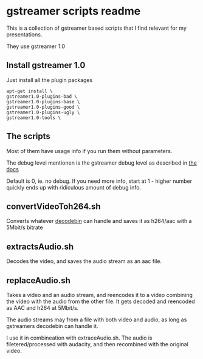 gstreamer scripts readme
=========================


This is a collection of gstreamer based scripts that I find relevant for my presentations.

They use gstreamer 1.0


Install gstreamer 1.0
----------------------

Just install all the plugin packages

    apt-get install \
    gstreamer1.0-plugins-bad \
    gstreamer1.0-plugins-base \
    gstreamer1.0-plugins-good \
    gstreamer1.0-plugins-ugly \
    gstreamer1.0-tools \


The scripts
------------

Most of them have usage info if you run them without parameters.

The debug level mentionen is the gstreamer debug level as described in [the docs](http://gstreamer.freedesktop.org/data/doc/gstreamer/head/manual/html/section-checklist-debug.html)

Default is 0, ie. no debug. If you need more info, start at 1 - higher number quickly ends up with ridiculous amount of debug info.


convertVideoToh264.sh
---------------------

Converts whatever [decodebin](http://gstreamer.freedesktop.org/data/doc/gstreamer/head/gst-plugins-base-plugins/html/gst-plugins-base-plugins-decodebin.html) can handle and saves it as h264/aac with a 5Mbit/s bitrate


extractsAudio.sh
---------------------

Decodes the video, and saves the audio stream as an aac file.


replaceAudio.sh
----------------

Takes a video and an audio stream, and reencodes it to a video combining the video with the audio from the other file.
It gets decoded and reencoded as AAC and h264 at 5Mbit/s.

The audio streams may from a file with both video and audio, as long as gstreamers decodebin can handle it.

I use it in combineation with extraceAudio.sh. The audio is filetered/processed with audacity, and then recombined with the original video.


